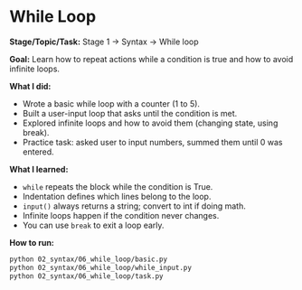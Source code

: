 # While Loop

**Stage/Topic/Task:** Stage 1 → Syntax → While loop

**Goal:** Learn how to repeat actions while a condition is true and how to avoid infinite loops.

**What I did:**
- Wrote a basic while loop with a counter (1 to 5).
- Built a user-input loop that asks until the condition is met.
- Explored infinite loops and how to avoid them (changing state, using break).
- Practice task: asked user to input numbers, summed them until 0 was entered.

**What I learned:**
- `while` repeats the block while the condition is True.
- Indentation defines which lines belong to the loop.
- `input()` always returns a string; convert to int if doing math.
- Infinite loops happen if the condition never changes.
- You can use `break` to exit a loop early.

**How to run:**
```bash
python 02_syntax/06_while_loop/basic.py
python 02_syntax/06_while_loop/while_input.py
python 02_syntax/06_while_loop/task.py